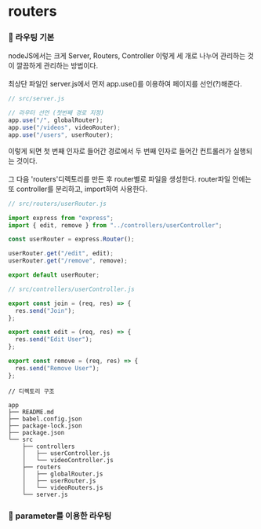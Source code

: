 # routers

### 📌 라우팅 기본

nodeJS에서는 크게 Server, Routers, Controller 이렇게 세 개로 나누어 관리하는 것이 깔끔하게 관리하는 방법이다.
</br></br>
최상단 파일인 server.js에서 먼저 app.use()를 이용하여 페이지를 선언(?)해준다.

```js
// src/server.js

// 라우터 선언 (첫번째 경로 지정)
app.use("/", globalRouter);
app.use("/videos", videoRouter);
app.use("/users", userRouter);
```

이렇게 되면 첫 번째 인자로 들어간 경로에서 두 번째 인자로 들어간 컨트롤러가 실행되는 것이다.
</br></br>
그 다음 'routers'디렉토리를 만든 후 router별로 파일을 생성한다. router파일 안에는 또 controller를 분리하고, import하여 사용한다.

```js
// src/routers/userRouter.js

import express from "express";
import { edit, remove } from "../controllers/userController";

const userRouter = express.Router();

userRouter.get("/edit", edit);
userRouter.get("/remove", remove);

export default userRouter;
```

```js
// src/controllers/userController.js

export const join = (req, res) => {
  res.send("Join");
};

export const edit = (req, res) => {
  res.send("Edit User");
};

export const remove = (req, res) => {
  res.send("Remove User");
};
```

```
// 디렉토리 구조

app
├── README.md
├── babel.config.json
├── package-lock.json
├── package.json
└── src
    ├── controllers
    │   ├── userController.js
    │   └── videoController.js
    ├── routers
    │   ├── globalRouter.js
    │   ├── userRouter.js
    │   └── videoRouters.js
    └── server.js
```

### 📌 parameter를 이용한 라우팅
